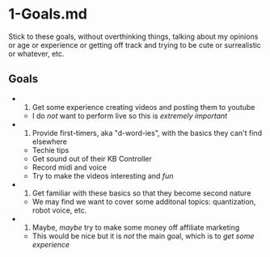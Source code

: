 
# 1-Goals.md

Stick to these goals, without overthinking things, talking about my opinions or
age or experience or getting off track and trying to be cute or surrealistic or whatever, etc.

## Goals

- 1. Get some experience creating videos and posting them to youtube
  -  I do *not* want to perform live so this is *extremely important*
- 1. Provide first-timers, aka "d-word-ies", with the basics they can't find elsewhere
  -  Techie tips
  -  Get sound out of their KB Controller
  -  Record midi and voice
  -  Try to make the videos interesting and *fun*
- 1. Get familiar with these basics so that they become second nature
  -  We may find we want to cover some additonal topics: quantization, robot voice, etc.
- 1. Maybe, *maybe* try to make some money off affiliate marketing
  -  This would be nice but it is *not* the main goal, which is to *get some experience*

